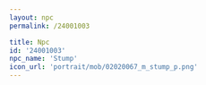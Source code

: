 ```yaml
---
layout: npc
permalink: /24001003

title: Npc
id: '24001003'
npc_name: 'Stump'
icon_url: 'portrait/mob/02020067_m_stump_p.png'
---
```

